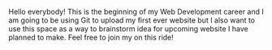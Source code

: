 Hello everybody! This is the beginning of my Web Development career and I am going to be using Git to upload my first ever website but I also want to use this space as a way to brainstorm idea for upcoming website I have planned to make. Feel free to join my on this ride!
